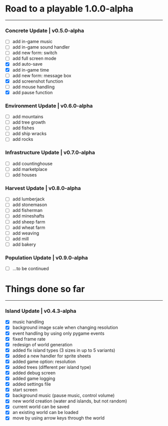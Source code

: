 # Road to a playable 1.0.0-alpha
***
### Concrete Update | v0.5.0-alpha
- [ ] add in-game music
- [ ] add in-game sound handler
- [ ] add new form: switch
- [ ] add full screen mode
- [x] add auto-save
- [x] add in-game time
- [ ] add new form: message box
- [x] add screenshot function
- [ ] add mouse handling
- [x] add pause function

### Environment Update | v0.6.0-alpha
- [ ] add mountains
- [ ] add tree growth
- [ ] add fishes
- [ ] add ship wracks
- [ ] add rocks

### Infrastructure Update | v0.7.0-alpha
- [ ] add countinghouse
- [ ] add marketplace
- [ ] add houses

### Harvest Update | v0.8.0-alpha
- [ ] add lumberjack
- [ ] add stonemason
- [ ] add fisherman
- [ ] add mineshafts
- [ ] add sheep farm
- [ ] add wheat farm
- [ ] add weaving
- [ ] add mill
- [ ] add bakery

### Population Update | v0.9.0-alpha
- [ ] ...to be continued

# Things done so far
***
### Island Update | v0.4.3-alpha
- [x] music handling
- [x] background image scale when changing resolution
- [x] event handling by using only pygame events
- [x] fixed frame rate
- [x] redesign of world generation
- [x] added fix island types (3 sizes in up to 5 variants)
- [x] added a new handler for sprite sheets
- [x] added game option: resolution
- [x] added trees (different per island type)
- [x] added debug screen
- [x] added game logging
- [x] added settings file
- [x] start screen
- [x] background music (pause music, control volume)
- [x] new world creation (water and islands, but not random)
- [x] current world can be saved
- [x] an existing world can be loaded
- [x] move by using arrow keys through the world